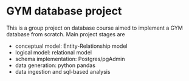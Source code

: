 # GYM database project
This is a group project on database course aimed to implement a GYM database from scratch. 
Main project stages are 
* conceptual model: Entity-Relationship model
* logical model: relational model
* schema implementation: Postgres/pgAdmin
* data generation: python pandas
* data ingestion and sql-based analysis
